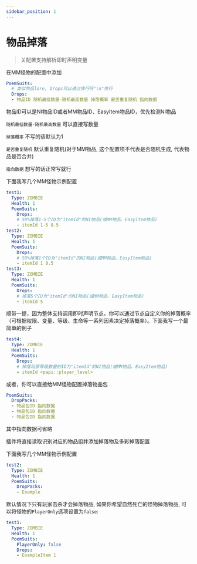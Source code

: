 ```yaml
---
sidebar_position: 1
---
```


# 物品掉落

> 关配置支持解析即时声明变量

在MM怪物的配置中添加

```yaml
PoemSuits:
  # 类似物品lore, Drops可以通过换行符"\n"换行
  Drops:
  - 物品ID 随机最低数量-随机最高数量 掉落概率 是否重复随机 指向数据 
```

物品ID可以是NI物品ID或者MM物品ID、EasyItem物品ID，优先检测NI物品

`随机最低数量-随机最高数量` 可以直接写数量

`掉落概率` 不写的话默认为1

`是否重复随机` 默认重复随机(对于MM物品, 这个配置项不代表是否随机生成, 代表物品是否合并)

`指向数据` 想写的话正常写就行

下面我写几个MM怪物示例配置

```yaml
test1:
  Type: ZOMBIE
  Health: 1
  PoemSuits:
    Drops:
    # 50%掉落1-5个ID为"itemId"的NI物品(或MM物品、EasyItem物品)
    - itemId 1-5 0.5
test2:
  Type: ZOMBIE
  Health: 1
  PoemSuits:
    Drops:
    # 50%掉落1个ID为"itemId"的NI物品(或MM物品、EasyItem物品)
    - itemId 1 0.5
test3:
  Type: ZOMBIE
  Health: 1
  PoemSuits:
    Drops:
    # 掉落5个ID为"itemId"的NI物品(或MM物品、EasyItem物品)
    - itemId 5
```

顺带一提，因为整体支持调用即时声明节点，你可以通过节点自定义你的掉落概率（可根据权限、变量、等级、生命等一系列因素决定掉落概率）。下面我写一个最简单的例子

```yaml
test4:
  Type: ZOMBIE
  Health: 1
  PoemSuits:
    Drops:
    # 掉落玩家等级数量的ID为"itemId"的NI物品(或MM物品、EasyItem物品)
    - itemId <papi::player_level>
```

或者，你可以直接给MM怪物配置掉落物品包

```yaml
PoemSuits:
  DropPacks:
  - 物品包ID 指向数据
  - 物品包ID 指向数据
  - 物品包ID 指向数据
```

其中指向数据可省略

插件将直接读取识别对应的物品组并添加掉落物及多彩掉落配置

下面我写几个MM怪物示例配置

```yaml
test2:
  Type: ZOMBIE
  Health: 1
  PoemSuits:
    DropPacks:
    - Example
```

默认情况下只有玩家击杀才会掉落物品, 如果你希望自然死亡的怪物掉落物品, 可以将怪物的`PlayerOnly`选项设置为`false`:

```yaml
test1:
  Type: ZOMBIE
  Health: 1
  PoemSuits:
    PlayerOnly: false
    Drops:
    - ExampleItem 1
```
